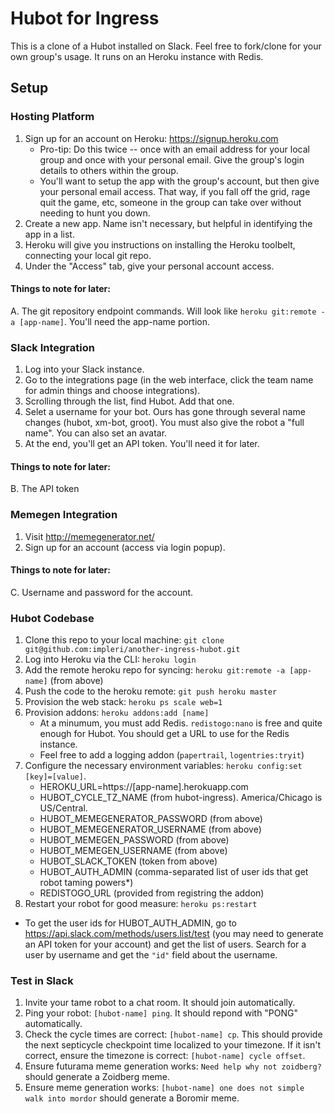 # Hubot for Ingress

This is a clone of a Hubot installed on Slack. Feel free to fork/clone for your own group's usage. It runs on an Heroku instance with Redis.


## Setup

### Hosting Platform

1. Sign up for an account on Heroku: https://signup.heroku.com
    - Pro-tip: Do this twice -- once with an email address for your local group and once with your personal email. Give the group's login details to others within the group.
    - You'll want to setup the app with the group's account, but then give your personal email access. That way, if you fall off the grid, rage quit the game, etc, someone in the group can take over without needing to hunt you down.
2. Create a new app. Name isn't necessary, but helpful in identifying the app in a list.
3. Heroku will give you instructions on installing the Heroku toolbelt, connecting your local git repo.
4. Under the "Access" tab, give your personal account access.

#### Things to note for later:

A. The git repository endpoint commands. Will look like `heroku git:remote -a [app-name]`. You'll need the app-name portion.


### Slack Integration

1. Log into your Slack instance.
2. Go to the integrations page (in the web interface, click the team name for admin things and choose integrations).
3. Scrolling through the list, find Hubot. Add that one.
4. Selet a username for your bot. Ours has gone through several name changes (hubot, xm-bot, groot). You must also give the robot a "full name". You can also set an avatar.
5. At the end, you'll get an API token. You'll need it for later.

#### Things to note for later:

B. The API token


### Memegen Integration

1. Visit http://memegenerator.net/
2. Sign up for an account (access via login popup).

#### Things to note for later:

C. Username and password for the account.


### Hubot Codebase

1. Clone this repo to your local machine: `git clone git@github.com:impleri/another-ingress-hubot.git`
2. Log into Heroku via the CLI: `heroku login`
2. Add the remote heroku repo for syncing: `heroku git:remote -a [app-name]` (from above)
3. Push the code to the heroku remote: `git push heroku master`
4. Provision the web stack: `heroku ps scale web=1`
5. Provision addons: `heroku addons:add [name]`
    - At a minumum, you must add Redis. `redistogo:nano` is free and quite enough for Hubot. You should get a URL to use for the Redis instance.
    - Feel free to add a logging addon (`papertrail`, `logentries:tryit`)
4. Configure the necessary environment variables: `heroku config:set [key]=[value]`.
    - HEROKU_URL=https://[app-name].herokuapp.com
    - HUBOT_CYCLE_TZ_NAME (from hubot-ingress). America/Chicago is US/Central.
    - HUBOT_MEMEGENERATOR_PASSWORD (from above)
    - HUBOT_MEMEGENERATOR_USERNAME (from above)
    - HUBOT_MEMEGEN_PASSWORD (from above)
    - HUBOT_MEMEGEN_USERNAME (from above)
    - HUBOT_SLACK_TOKEN (token from above)
    - HUBOT_AUTH_ADMIN (comma-separated list of user ids that get robot taming powers*)
    - REDISTOGO_URL (provided from registring the addon)
5. Restart your robot for good measure: `heroku ps:restart`


* To get the user ids for HUBOT_AUTH_ADMIN, go to https://api.slack.com/methods/users.list/test (you may need to generate an API token for your account) and get the list of users. Search for a user by username and get the `"id"` field about the username.

### Test in Slack

1. Invite your tame robot to a chat room. It should join automatically.
2. Ping your robot: `[hubot-name] ping`. It should repond with "PONG" automatically.
3. Check the cycle times are correct: `[hubot-name] cp`. This should provide the next septicycle checkpoint time localized to your timezone. If it isn't correct, ensure the timezone is correct: `[hubot-name] cycle offset`.
4. Ensure futurama meme generation works: `Need help why not zoidberg?` should generate a Zoidberg meme.
5. Ensure meme generation works: `[hubot-name] one does not simple walk into mordor` should generate a Boromir meme.
